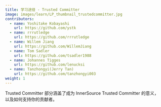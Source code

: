 ```yaml
---
title: 学习途径 - Trusted Committer
image: images/learn/LP_thumbnail_trustedcommitter.jpg
contributors:
  - name: Yoshitake Kobayashi
    url: https://github.com/ystk
  - name: rrrutledge
    url: https://github.com/rrrutledge
  - name: Willem Jiang
    url: https://github.com/WillemJiang
  - name: Tom Sadler
    url: https://github.com/tsadler1988
  - name: Johannes Tigges
    url: https://github.com/lenucksi
  - name: Tanzhongyi(Jerry Tan)
    url: https://github.com/tanzhongyi003
weight: 1
---
```


Trusted Committer 部分涵盖了成为 InnerSource Trusted Committer 的意义，以及如何支持你的贡献者。

<!--- This file autogenerated from https://github.com/InnerSourceCommons/InnerSourceLearningPath/blob/main/scripts -->